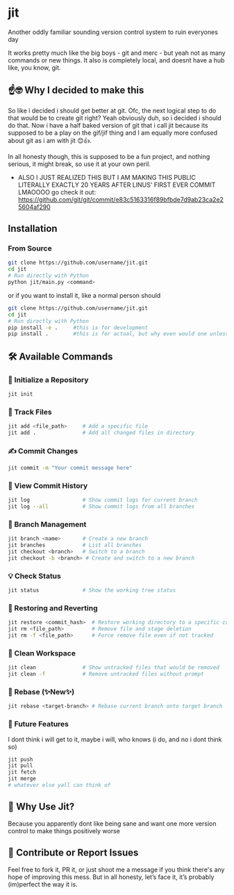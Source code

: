 # jit
Another oddly familiar sounding version control system to ruin everyones day

It works pretty much like the big boys - git and merc - but yeah not as many commands or new things. It also is completely local, and doesnt have a hub like, you know, git.

## ☝🤓 Why I decided to make this
So like i decided i should get better at git. Ofc, the next logical step to do that would be to create git right? Yeah obviously duh, so i decided i should do that. Now i have a half baked version of git that i call jit because its supposed to be a play on the gif/jif thing and I am equally more confused about git as i am with jit 😊👍.

In all honesty though, this is supposed to be a fun project, and nothing serious, it might break, so use it at your own peril.

- ALSO I JUST REALIZED THIS BUT I AM MAKING THIS PUBLIC LITERALLY EXACTLY 20 YEARS AFTER LINUS' FIRST EVER COMMIT LMAOOOO 
go check it out: 
https://github.com/git/git/commit/e83c5163316f89bfbde7d9ab23ca2e25604af290

## Installation

### From Source
```bash
git clone https://github.com/username/jit.git
cd jit
# Run directly with Python
python jit/main.py <command>
```
or if you want to install it, like a normal person should

```bash
git clone https://github.com/username/jit.git
cd jit
# Run directly with Python
pip install -e .     #this is for development
pip install .        #this is for actual, but why even would one unless they want linus and me to have a dual (linus spare me i am out of my element here)
```

## 🛠️ Available Commands

### 🚧 Initialize a Repository
```bash
jit init
```

### 🔁 Track Files
```bash
jit add <file_path>     # Add a specific file
jit add .               # Add all changed files in directory
```

### ✍️ Commit Changes
```bash
jit commit -m "Your commit message here"
```

### 📜 View Commit History
```bash
jit log                 # Show commit logs for current branch
jit log --all           # Show commit logs from all branches
```

### 🌱 Branch Management
```bash
jit branch <name>       # Create a new branch
jit branches            # List all branches
jit checkout <branch>   # Switch to a branch
jit checkout -b <branch> # Create and switch to a new branch
```

### 💡 Check Status
```bash
jit status              # Show the working tree status
```

### 🔧 Restoring and Reverting
```bash
jit restore <commit_hash>  # Restore working directory to a specific commit
jit rm <file_path>         # Remove file and stage deletion
jit rm -f <file_path>      # Force remove file even if not tracked
```

### 🧹 Clean Workspace
```bash
jit clean               # Show untracked files that would be removed
jit clean -f            # Remove untracked files without prompt
```


### 🔁 Rebase (✨New✨)
```bash
jit rebase <target-branch> # Rebase current branch onto target branch
```

### 🚧 Future Features
I dont think i will get to it, maybe i will, who knows (i do, and no i dont think so)
```bash
jit push                
jit pull 
jit fetch
jit merge
# whatever else yall can think of
```


## 🤔 Why Use Jit?
Because you apparently dont like being sane and want one more version control to make things positively worse


## 🤘 Contribute or Report Issues
Feel free to fork it, PR it, or just shoot me a message if you think there's any hope of improving this mess. But in all honesty, let’s face it, it’s probably (im)perfect the way it is.
